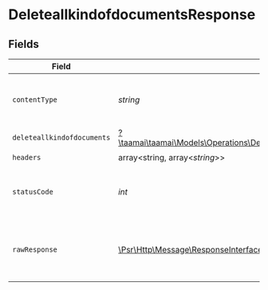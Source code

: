 # DeleteallkindofdocumentsResponse


## Fields

| Field                                                                                                                                                             | Type                                                                                                                                                              | Required                                                                                                                                                          | Description                                                                                                                                                       | Example                                                                                                                                                           |
| ----------------------------------------------------------------------------------------------------------------------------------------------------------------- | ----------------------------------------------------------------------------------------------------------------------------------------------------------------- | ----------------------------------------------------------------------------------------------------------------------------------------------------------------- | ----------------------------------------------------------------------------------------------------------------------------------------------------------------- | ----------------------------------------------------------------------------------------------------------------------------------------------------------------- |
| `contentType`                                                                                                                                                     | *string*                                                                                                                                                          | :heavy_check_mark:                                                                                                                                                | HTTP response content type for this operation                                                                                                                     |                                                                                                                                                                   |
| `deleteallkindofdocuments`                                                                                                                                        | [?\taamai\taamai\Models\Operations\DeleteallkindofdocumentsDeleteallkindofdocuments](../../Models/Operations/DeleteallkindofdocumentsDeleteallkindofdocuments.md) | :heavy_minus_sign:                                                                                                                                                | OK                                                                                                                                                                | {"status":"success","message":"document Deleted Successfully"}                                                                                                    |
| `headers`                                                                                                                                                         | array<string, array<*string*>>                                                                                                                                    | :heavy_check_mark:                                                                                                                                                | N/A                                                                                                                                                               |                                                                                                                                                                   |
| `statusCode`                                                                                                                                                      | *int*                                                                                                                                                             | :heavy_check_mark:                                                                                                                                                | HTTP response status code for this operation                                                                                                                      |                                                                                                                                                                   |
| `rawResponse`                                                                                                                                                     | [\Psr\Http\Message\ResponseInterface](https://www.php-fig.org/psr/psr-7/#33-psrhttpmessageresponseinterface)                                                      | :heavy_check_mark:                                                                                                                                                | Raw HTTP response; suitable for custom response parsing                                                                                                           |                                                                                                                                                                   |
